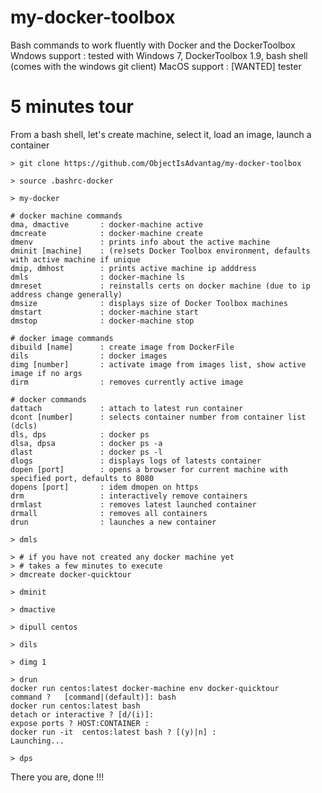 # my-docker-toolbox
Bash commands to work fluently with Docker and the DockerToolbox
Wndows support : tested with Windows 7, DockerToolbox 1.9, bash shell (comes with the windows git client)
MacOS support  : [WANTED] tester

# 5 minutes tour

From a bash shell, let's create machine, select it, load an image, launch a container

```
> git clone https://github.com/ObjectIsAdvantag/my-docker-toolbox

> source .bashrc-docker

> my-docker

# docker machine commands
dma, dmactive       : docker-machine active
dmcreate            : docker-machine create
dmenv               : prints info about the active machine
dminit [machine]    : (re)sets Docker Toolbox environment, defaults with active machine if unique
dmip, dmhost        : prints active machine ip adddress
dmls                : docker-machine ls
dmreset             : reinstalls certs on docker machine (due to ip address change generally)
dmsize              : displays size of Docker Toolbox machines
dmstart             : docker-machine start
dmstop              : docker-machine stop

# docker image commands
dibuild [name]      : create image from DockerFile
dils                : docker images
dimg [number]       : activate image from images list, show active image if no args
dirm                : removes currently active image

# docker commands
dattach             : attach to latest run container
dcont [number]      : selects container number from container list (dcls)
dls, dps            : docker ps
dlsa, dpsa          : docker ps -a
dlast               : docker ps -l
dlogs               : displays logs of latests container
dopen [port]        : opens a browser for current machine with specified port, defaults to 8080
dopens [port]       : idem dmopen on https
drm                 : interactively remove containers
drmlast             : removes latest launched container
drmall              : removes all containers
drun                : launches a new container

> dmls

> # if you have not created any docker machine yet
> # takes a few minutes to execute
> dmcreate docker-quicktour

> dminit

> dmactive

> dipull centos

> dils

> dimg 1

> drun
docker run centos:latest docker-machine env docker-quicktour
command ?   [command|(default)]: bash
docker run centos:latest bash
detach or interactive ? [d/(i)]:
expose ports ? HOST:CONTAINER :
docker run -it  centos:latest bash ? [(y)|n] :
Launching...

> dps 

```

There you are, done !!!


